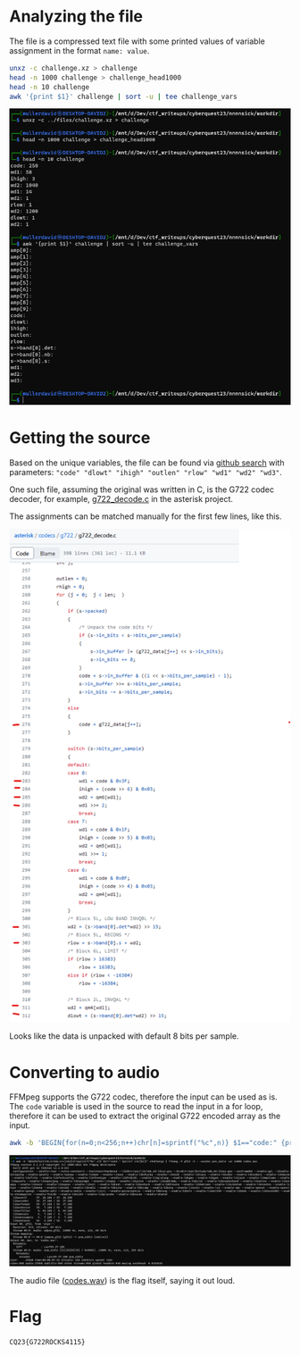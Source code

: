 # Analyzing the file

The file is a compressed text file with some printed values of variable assignment in the format `name: value`.

```bash
unxz -c challenge.xz > challenge
head -n 1000 challenge > challenge_head1000
head -n 10 challenge
awk '{print $1}' challenge | sort -u | tee challenge_vars
```

![](screenshots/1.png)

# Getting the source

Based on the unique variables, the file can be found via [github search](https://github.com/search?q=%22code%22+%22dlowt%22+%22ihigh%22+%22outlen%22+%22rlow%22+%22wd1%22+%22wd2%22+%22wd3%22+&type=code) with parameters: `"code" "dlowt" "ihigh" "outlen" "rlow" "wd1" "wd2" "wd3"`.

One such file, assuming the original was written in C, is the G722 codec decoder, for example,  [g722_decode.c](https://github.com/asterisk/asterisk/blob/master/codecs/g722/g722_decode.c) in the asterisk project.

The assignments can be matched manually for the first few lines, like this.

![](screenshots/2.png)

Looks like the data is unpacked with default 8 bits per sample.

# Converting to audio

FFMpeg supports the G722 codec, therefore the input can be used as is. The `code` variable is used in the source to read the input in a for loop, therefore it can be used to extract the original G722 encoded array as the input.

```bash
awk -b 'BEGIN{for(n=0;n<256;n++)chr[n]=sprintf("%c",n)} $1=="code:" {printf chr[$2]}' challenge | ffmpeg -f g722 -i - -acodec pcm_s16le -ar 16000 codes.wav
```

![](screenshots/3.png)

The audio file ([codes.wav](workdir/codes.wav)) is the flag itself, saying it out loud.

# Flag

`CQ23{G722ROCKS4115}`